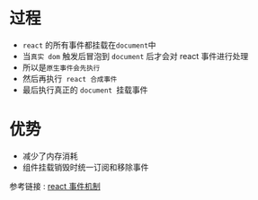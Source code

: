
# 过程
- `react` 的所有事件都挂载在`document`中
- 当`真实 dom` 触发后冒泡到 `document` 后才会对 react 事件进行处理
- 所以是`原生事件会先执行`
- 然后再执行` react 合成事件`
- 最后执行真正的 `document `挂载事件

# 优势

- 减少了内存消耗
- 组件挂载销毁时统一订阅和移除事件

参考链接 :
[react 事件机制](https://juejin.cn/post/6844903790198571021)